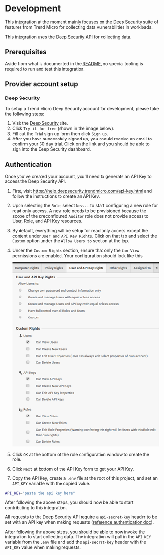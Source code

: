 # Development

This integration at the moment mainly focuses on the
[Deep Security](https://www.trendmicro.com/en_us/business/products/hybrid-cloud/deep-security.html)
suite of features from Trend Micro for collecting data vulnerabilities in
workloads.

This integration uses the
[Deep Security API](https://automation.deepsecurity.trendmicro.com/article/dsaas/api-reference?platform=dsaas)
for collecting data.

## Prerequisites

Aside from what is documented in the [README](../README.md), no special tooling
is required to run and test this integration.

## Provider account setup

### Deep Security

To setup a Trend Micro Deep Security account for development, please take the
following steps:

1. Visit the
   [Deep Security](https://www.trendmicro.com/en_us/business/products/hybrid-cloud/deep-security.html)
   site.
1. Click `Try it for free` (shown in the image below).
1. Fill out the Trial sign up form then click `Sign up`.
1. After you have successfuly signed up, you should receive an email to confirm
   your 30 day trial. Click on the link and you should be able to sign into the
   Deep Security dashboard.

## Authentication

Once you've created your account, you'll need to generate an API Key to access
the Deep Security API.

1. First, visit https://help.deepsecurity.trendmicro.com/api-key.html and follow
   the instructions to create an API Key.
1. Upon selecting the `Role`, select `New...` to start configuring a new role
   for read only access. A new role needs to be provisioned because the scope of
   the preconfigured `Auditor` role does not provide access to User, Role, and
   API Key resources.
1. By default, everything will be setup for read only access except the content
   under `User and API Key Rights`. Click on that tab and select the `Custom`
   option under the `Allow Users to` section at the top.
1. Under the `Custom Rights` section, ensure that only the `Can View`
   permissions are enabled. Your configuration should look like this:

   ![User and API Key Rights](images/user-api-key-rights.png)

1. Click `OK` at the bottom of the role configuration window to create the role.
1. Click `Next` at bottom of the API Key form to get your API Key.
1. Copy the API Key, create a `.env` file at the root of this project, and set
   an `API_KEY` variable with the copied value.

```bash
API_KEY="paste the api key here"
```

After following the above steps, you should now be able to start contributing to
this integration.

All requests to the Deep Security API require a `api-secret-key` header to be
set with an API key when making requests
([reference authentication doc](https://automation.deepsecurity.trendmicro.com/article/dsaas/api-reference?platform=dsaas)).

After following the above steps, you should be able to now invoke the
integration to start collecting data. The integration will pull in the `API_KEY`
variable from the `.env` file and add the `api-secret-key` header with the
`API_KEY` value when making requests.
